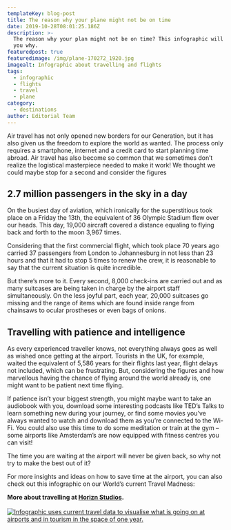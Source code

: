 ```yaml
---
templateKey: blog-post
title: The reason why your plane might not be on time
date: 2019-10-28T08:01:25.186Z
description: >-
  The reason why your plan might not be on time? This infographic will explain
  you why.
featuredpost: true
featuredimage: /img/plane-170272_1920.jpg
imagealt: Infographic about travelling and flights
tags:
  - infographic
  - flights
  - travel
  - plane
category:
  - destinations
author: Editorial Team
---
```

Air travel has not only opened new borders for our Generation, but it has also given us the freedom to explore the world as wanted. The process only requires a smartphone, internet and a credit card to start planning time abroad. Air travel has also become so common that we sometimes don’t realize the logistical masterpiece needed to make it work! We thought we could maybe stop for a second and consider the figures

## 2.7 million passengers in the sky in a day

On the busiest day of aviation, which ironically for the superstitious took place on a Friday the 13th, the equivalent of 36 Olympic Stadium flew over our heads. This day, 19,000 aircraft covered a distance equaling to flying back and forth to the moon 3,967 times.

Considering that the first commercial flight, which took place 70 years ago carried 37 passengers from London to Johannesburg in not less than 23 hours and that it had to stop 5 times to renew the crew, it is reasonable to say that the current situation is quite incredible.

But there’s more to it. Every second, 8,000 check-ins are carried out and as many suitcases are being taken in charge by the airport staff simultaneously. On the less joyful part, each year, 20,000 suitcases go missing and the range of items which are found inside range from chainsaws to ocular prostheses or even bags of onions.

## Travelling with patience and intelligence

As every experienced traveller knows, not everything always goes as well as wished once getting at the airport.  Tourists in the UK, for example, waited the equivalent of 5,586 years for their flights last year, flight delays not included, which can be frustrating. But, considering the figures and how marvellous having the chance of flying around the world already is, one might want to be patient next time flying.

If patience isn’t your biggest strength, you might maybe want to take an audiobook with you, download some interesting podcasts like TED’s Talks to learn something new during your journey, or find some movies you’ve always wanted to watch and download them as you’re connected to the Wi-Fi. You could also use this time to do some meditation or train at the gym – some airports like Amsterdam’s are now equipped with fitness centres you can visit! 

The time you are waiting at the airport will never be given back, so why not try to make the best out of it?

For more insights and ideas on how to save time at the airport, you can also check out this infographic on our World’s current Travel Madness:

<p><strong>More about travelling at <a href="https://horizn-studios.co.uk/en/">Horizn Studios</a>.</strong><br /><br /><a href="https://horizn-studios.co.uk/journal/travel-madness/"><img src="https://res.horizn-studios.com/v1568303426/infographics/Infographic-Travelmadness-Horizn.jpg" alt="Infographic uses current travel data to visualise what is going on at airports and in tourism in the space of one year." /></a></p>
